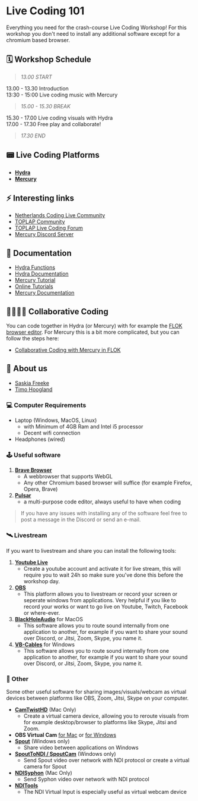 # Live Coding 101

Everything you need for the crash-course Live Coding Workshop! For this workshop you don't need to install any additional software except for a chromium based browser.

## 🗓 Workshop Schedule

>*13.00 START*

13.00 - 13.30 Introduction  
13:30 - 15:00  Live coding music with Mercury

>*15.00 - 15.30 BREAK*

15.30 - 17.00 Live coding visuals with Hydra  
17.00 - 17.30 Free play and collaborate!

>*17.30 END*

## 📟 Live Coding Platforms

- [**Hydra**](http://hydra.ojack.xyz)
- [**Mercury**](http://mercury.timohoogland.com)

## ⚡️ Interesting links
- [Netherlands Coding Live Community](https://netherlands-coding-live.github.io/)
- [TOPLAP Community](https://blog.toplap.org/)
- [TOPLAP Live Coding Forum](https://forum.toplap.org/c/communities/nl/18)
- [Mercury Discord Server](https://discord.gg/vt59NYU)

## 📖 Documentation

- [Hydra Functions](https://ojack.xyz/hydra-functions/)
- [Hydra Documentation](https://hydra.ojack.xyz/docs/)
- [Mercury Tutorial](https://tmhglnd.github.io/mercury-docs/docs/usage/coding)
- [Online Tutorials](http://mercury.timohoogland.com)
- [Mercury Documentation](https://tmhglnd.github.io/mercury-docs)

## 👩‍💻👨‍💻 Collaborative Coding

You can code together in Hydra (or Mercury) with for example the [FLOK browser editor](https://flok.cc). For Mercury this is a bit more complicated, but you can follow the steps here:

- [Collaborative Coding with Mercury in FLOK](https://tmhglnd.github.io/mercury-docs/docs/collaborate/)

## 👋 About us

- [Saskia Freeke](https://sasj.nl/portfolio/)
- [Timo Hoogland](http://www.timohoogland.com)

### 💻 Computer Requirements

- Laptop (Windows, MacOS, Linux)
	- with Minimum of 4GB Ram and Intel i5 processor
	- Decent wifi connection
- Headphones (wired)

### 🕹 Useful software

1. [**Brave Browser**](https://brave.com/)
	- A webbrowser that supports WebGL
	- Any other Chromium based browser will suffice (for example Firefox, Opera, Brave)
2. [**Pulsar**](https://pulsar-edit.dev/)
  	- a multi-purpose code editor, always useful to have when coding
<!-- 3. [**Discord**](https://discord.com/new) -->
<!-- - Please install Discord and make an account. We will be using a Discord server to easily share code, share screens, share url's and more. We will share the Discord server invite via the mail. -->
	
>If you have any issues with installing any of the software feel free to post a message in the Discord or send an e-mail.
	
### 🛰 Livestream

If you want to livestream and share you can install the following tools:

1. [**Youtube Live**](https://studio.youtube.com/video/2Se7fskJZCo/livestreaming)
	- Create a youtube account and activate it for live stream, this will require you to wait 24h so make sure you've done this before the workshop day.
2. [**OBS**](https://obsproject.com/)
  	- This platform allows you to livestream or record your screen or seperate windows from applications. Very helpful if you like to record your works or want to go live on Youtube, Twitch, Facebook or where-ever.
3. [**BlackHoleAudio**](https://existential.audio/blackhole/?pk_campaign=github&pk_kwd=release) for MacOS
	- This software allows you to route sound internally from one application to another, for example if you want to share your sound over Discord, or Jitsi, Zoom, Skype, you name it.
3. [**VB-Cables**](https://www.vb-audio.com/Cable/) for Windows
  	- This software allows you to route sound internally from one application to another, for example if you want to share your sound over Discord, or Jitsi, Zoom, Skype, you name it.
	
### 👾 Other

Some other useful software for sharing images/visuals/webcam as virtual devices between platforms like OBS, Zoom, Jitsi, Skype on your computer.

- [**CamTwistHD**](http://camtwiststudio.com/download/) (Mac Only)
	- Create a virtual camera device, allowing you to reroute visuals from for example desktop/browser to platforms like Skype, Jitsi and Zoom.
- **OBS Virtual Cam** [for Mac](https://github.com/johnboiles/obs-mac-virtualcam/releases/tag/v1.2.1) or [for Windows](https://github.com/Fenrirthviti/obs-virtual-cam/releases)
- [**Spout**](https://spout.zeal.co/) (Windows only)
	- Share video between applications on Windows
- [**SpoutToNDI / SpoutCam**](https://leadedge.github.io/) (Windows only)
	- Send Spout video over network with NDI protocol or create a virtual camera for Spout
- [**NDISyphon**](https://docs.vidvox.net/freebies_ndi_syphon.html) (Mac Only)
	- Send Syphon video over network with NDI protocol
- [**NDITools**](https://ndi.tv/tools/)
	- The NDI Virtual Input is especially useful as virtual webcam device
